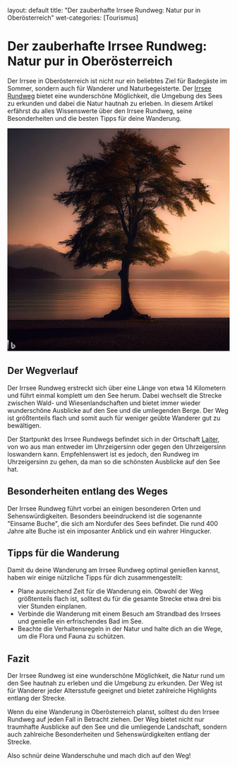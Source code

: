 layout: default
title: "Der zauberhafte Irrsee Rundweg: Natur pur in Oberösterreich"
wet-categories: [Tourismus]

# Der zauberhafte Irrsee Rundweg: Natur pur in Oberösterreich

Der Irrsee in Oberösterreich ist nicht nur ein beliebtes Ziel für Badegäste im Sommer, sondern auch für Wanderer und Naturbegeisterte. Der [Irrsee Rundweg](https://www.bergfex.at/sommer/oberoesterreich/touren/wanderung/957263,irrsee-rundweg/) bietet eine wunderschöne Möglichkeit, die Umgebung des Sees zu erkunden und dabei die Natur hautnah zu erleben. In diesem Artikel erfährst du alles Wissenswerte über den Irrsee Rundweg, seine Besonderheiten und die besten Tipps für deine Wanderung.

![Der zauberhafte Irrsee Rundweg: Natur pur in Oberösterreich](/assets/images/einsame-buche-symbol.jpg "Der zauberhafte Irrsee Rundweg: Natur pur in Oberösterreich")

## Der Wegverlauf

Der Irrsee Rundweg erstreckt sich über eine Länge von etwa 14 Kilometern und führt einmal komplett um den See herum. Dabei wechselt die Strecke zwischen Wald- und Wiesenlandschaften und bietet immer wieder wunderschöne Ausblicke auf den See und die umliegenden Berge. Der Weg ist größtenteils flach und somit auch für weniger geübte Wanderer gut zu bewältigen.

Der Startpunkt des Irrsee Rundwegs befindet sich in der Ortschaft [Laiter](https://mondsee.salzkammergut.at/oesterreich-poi/detail/201790/strandbad-laiter.html), von wo aus man entweder im Uhrzeigersinn oder gegen den Uhrzeigersinn loswandern kann. Empfehlenswert ist es jedoch, den Rundweg im Uhrzeigersinn zu gehen, da man so die schönsten Ausblicke auf den See hat.

## Besonderheiten entlang des Weges

Der Irrsee Rundweg führt vorbei an einigen besonderen Orten und Sehenswürdigkeiten. Besonders beeindruckend ist  die sogenannte "Einsame Buche", die sich am Nordufer des Sees befindet. Die rund 400 Jahre alte Buche ist ein imposanter Anblick und ein wahrer Hingucker.

## Tipps für die Wanderung

Damit du deine Wanderung am Irrsee Rundweg optimal genießen kannst, haben wir einige nützliche Tipps für dich zusammengestellt:

*   Plane ausreichend Zeit für die Wanderung ein. Obwohl der Weg größtenteils flach ist, solltest du für die gesamte Strecke etwa drei bis vier Stunden einplanen.
*   Verbinde die Wanderung mit einem Besuch am Strandbad des Irrsees und genieße ein erfrischendes Bad im See.
*   Beachte die Verhaltensregeln in der Natur und halte dich an die Wege, um die Flora und Fauna zu schützen.

## Fazit

Der Irrsee Rundweg ist eine wunderschöne Möglichkeit, die Natur rund um den See hautnah zu erleben und die Umgebung zu erkunden. Der Weg ist für Wanderer jeder Altersstufe geeignet und bietet zahlreiche Highlights entlang der Strecke. 

Wenn du eine Wanderung in Oberösterreich planst, solltest du den Irrsee Rundweg auf jeden Fall in Betracht ziehen. Der Weg bietet nicht nur traumhafte Ausblicke auf den See und die umliegende Landschaft, sondern auch zahlreiche Besonderheiten und Sehenswürdigkeiten entlang der Strecke.

Also schnür deine Wanderschuhe und mach dich auf den Weg!

